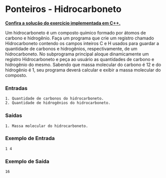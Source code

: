 # Ponteiros - Hidrocarboneto

**[Confira a solução do exercício implementada em C++.](24.cpp)**

Um hidrocarboneto é um composto químico formado por átomos de carbono e hidrogênio. Faça um programa que crie um registro chamado Hidrocarboneto contendo os campos inteiros C e H usados para guardar a quantidade de carbonos e hidrogênios, respectivamente, de um hidrocarboneto. No subprograma principal aloque dinamicamente um registro Hidrocarboneto e peça ao usuário as quantidades de carbono e hidrogênio do mesmo. Sabendo que massa molecular do carbono é 12 e do hidrogênio é 1, seu programa deverá calcular e exibir a massa molecular do composto.

### Entradas

```
1. Quantidade de carbonos do hidrocarboneto.
2. Quantidade de hidrogênios do hidrocarboneto.
```

### Saídas

```
1. Massa molecular do hidrocarboneto.
```

### Exemplo de Entrada

```
1 4
```

### Exemplo de Saída

```
16
```